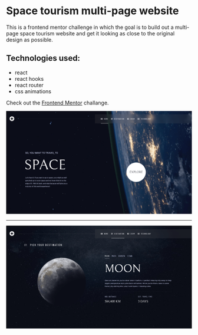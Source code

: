 # Space tourism multi-page website

This is a frontend mentor challenge in which the goal is to build out a multi-page space tourism website and get it looking as close to the original design as possible.

## Technologies used:

- react
- react hooks
- react router
- css animations

Check out the [Frontend Mentor](https://www.frontendmentor.io/challenges/space-tourism-multipage-website-gRWj1URZ3/hub/space-tourism-multipage-website-5fdJLy3dt) challange.

![home preview](https://raw.githubusercontent.com/philipHinch/space_tourism/main/src/assets/previews/home-desktop-preview.png)

---

![destination preview](https://raw.githubusercontent.com/philipHinch/space_tourism/main/src/assets/previews/destination-desktop-preview.png)

